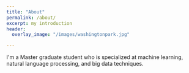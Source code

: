 ```yaml
---
title: "About"
permalink: /about/
excerpt: my introduction
header:
  overlay_image: "/images/washingtonpark.jpg"

---
```


I'm a Master graduate student who is specialized at machine learning, natural language processing, and big data techniques.